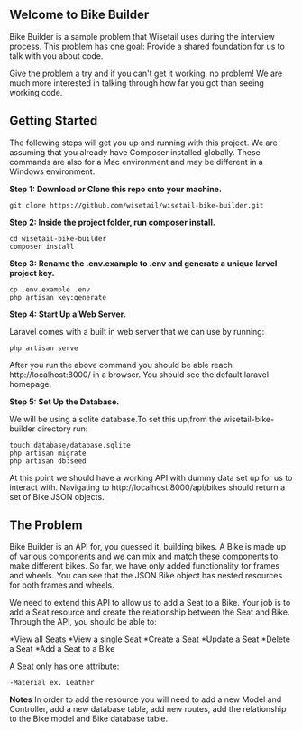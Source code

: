 
## Welcome to Bike Builder

Bike Builder is a sample problem that Wisetail uses during the interview process. 
This problem has one goal: Provide a shared foundation for us to talk with you about code. 

Give the problem a try and if you can't get it working, no problem! We are much more interested in talking through how far you got than seeing working code.


## Getting Started

The following steps will get you up and running with this project. We are assuming that
you already have Composer installed globally. These commands are also for a Mac environment and
may be different in a Windows environment.

**Step 1: Download or Clone this repo onto your machine.**

    git clone https://github.com/wisetail/wisetail-bike-builder.git 

**Step 2: Inside the project folder, run composer install.**

    cd wisetail-bike-builder
    composer install

**Step 3: Rename the .env.example to .env and generate a unique larvel project key.**

    cp .env.example .env
    php artisan key:generate

**Step 4: Start Up a Web Server.**

Laravel comes with a built in web server that we can use by running:

    php artisan serve

After you run the above command you should be able reach http://localhost:8000/ in a browser. You should see the default laravel homepage. 

**Step 5: Set Up the Database.**

We will be using a sqlite database.To set this up,from the wisetail-bike-builder directory run:

    touch database/database.sqlite
    php artisan migrate
    php artisan db:seed

At this point we should have a working API with dummy data set up for us to interact with. Navigating to http://localhost:8000/api/bikes should return a set of Bike JSON objects. 

## The Problem

Bike Builder is an API for, you guessed it, building bikes. A Bike is made up of various components and we can mix and match these components to make different bikes. 
So far, we have only added functionality for frames and wheels. You can see that the JSON Bike object has nested resources for both frames and wheels. 

We need to extend this API to allow us to add a Seat to a Bike. Your job is to add a Seat resource and create the relationship between the Seat and Bike.
Through the API, you should be able to:

*View all Seats
*View a single Seat
*Create a Seat
*Update a Seat
*Delete a Seat
*Add a Seat to a Bike

A Seat only has one attribute:

    -Material ex. Leather

**Notes**
In order to add the resource you will need to add a new Model and Controller, add a new database table, add new routes, add the relationship to the Bike model and Bike database table.


